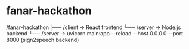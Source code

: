 # fanar-hackathon

/fanar-hackathon
  ├── /client   → React frontend
  └── /server   → Node.js backend
  └── /server   → uvicorn main:app --reload --host 0.0.0.0 --port 8000 (sign2speech backend)
